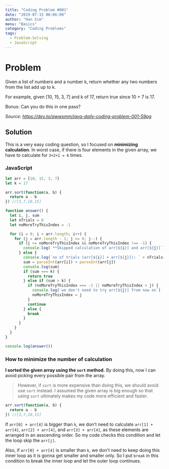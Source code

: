 ```yaml
---
title: "Coding Problem #001"
date: "2019-07-15 00:06:00"
author: "Han Sim"
menu: "Basics"
category: "Coding Problems"
tags:
  - Problem-Solving
  - JavaScript
---
```


# Problem

Given a list of numbers and a number k, return whether any two numbers from the list add up to k.

For example, given [10, 15, 3, 7] and k of 17, return true since 10 + 7 is 17.

Bonus: Can you do this in one pass?

_Source: https://dev.to/awwsmm/java-daily-coding-problem-001-59pg_

## Solution

This is a very easy coding question, so I focused on **minimizing calculation**. In worst case, if there is four elements in the given array, we have to calculate for `3+2+1 = 6` times.

### JavaScript

```JavaScript
let arr = [10, 15, 3, 7]
let k = 17

arr.sort(function(a, b) {
  return a - b
}) //[3,7,10,15]

function answer() {
  let i, j, sum
  let nTrials = 0
  let noMoreTryThisIndex = -1

  for (i = 0; i < arr.length; i++) {
    for (j = arr.length - 1; j >= 0; j--) {
      if (j >= noMoreTryThisIndex && noMoreTryThisIndex !== -1) {
        console.log(`**Skipped calculation of arr[${i}] and arr[${j}]`)
      } else {
        console.log(`no of trials (arr[${i}] + arr[${j}]): ` + nTrials++)
        sum = parseInt(arr[i]) + parseInt(arr[j])
        console.log(sum)
        if (sum === k) {
          return true
        } else if (sum > k) {
          if (noMoreTryThisIndex === -1 || noMoreTryThisIndex > j) {
            console.log(`we don't need to try arr[${j}] from now on`)
            noMoreTryThisIndex = j
          }
          continue
        } else {
          break
        }
      }
    }
  }
}

console.log(answer())
```

### How to minimize the number of calculation

**I sorted the given array using the `sort` method.** By doing this, now I can avoid picking every possible pair from the array.

> However, if `sort` is more expensive than doing this, we should avoid use `sort` instead. I assumed the given array is big enough so that using `sort` ultimately makes my code more efficient and faster.

```JavaScript
arr.sort(function(a, b) {
  return a - b
}) //[3,7,10,15]
```

If `arr[0] + arr[4]` is bigger than `k`, we don't need to calculate `arr[1] + arr[4]`, `arr[2] + arr[4]`, and `arr[3] + arr[4]`, as these elements are arranged in an asscending order. So my code checks this condition and let the loop skip the `arr[j]`.

Also, if `arr[0] + arr[4]` is smaller than `k`, we don't need to keep doing this inner loop as it is gonna get smaller and smaller only. So I put `break` in this condition to break the inner loop and let the outer loop continues.
